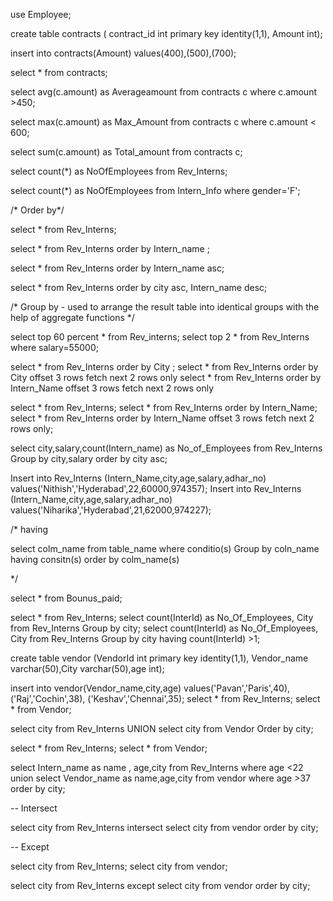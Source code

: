 use Employee;

create table contracts 
(
contract_id int primary key identity(1,1),
Amount int);

insert into contracts(Amount) values(400),(500),(700);

select * from contracts;

select avg(c.amount) as Averageamount from contracts c where c.amount >450;

select max(c.amount) as Max_Amount from contracts c  where c.amount < 600;

select sum(c.amount) as Total_amount from contracts c;

select count(*) as NoOfEmployees from Rev_Interns;

select count(*) as NoOfEmployees from Intern_Info where gender='F';

/* Order by*/

select * from Rev_Interns;

select * from Rev_Interns order by Intern_name ;

select * from Rev_Interns order by Intern_name asc;

select * from Rev_Interns order by city asc, Intern_name desc;

/* Group by - used to arrange the result table into identical groups with the help of
aggregate functions */





select top 60 percent * from Rev_interns;
select top 2 * from Rev_Interns where salary=55000;


select * from Rev_Interns order by City ;
select * from Rev_Interns order by City offset 3 rows fetch next 2 rows only
select * from Rev_Interns order by Intern_Name offset 3 rows fetch next 2 rows only

select * from Rev_Interns;
select * from Rev_Interns order by Intern_Name; 
select * from Rev_Interns order by Intern_Name offset 3 rows fetch next 2 rows only;


select city,salary,count(Intern_name) as No_of_Employees 
	from Rev_Interns Group by city,salary order by city asc;

Insert into Rev_Interns (Intern_Name,city,age,salary,adhar_no)
	values('Nithish','Hyderabad',22,60000,974357);
Insert into Rev_Interns (Intern_Name,city,age,salary,adhar_no)
	values('Niharika','Hyderabad',21,62000,974227);

/* having 

select colm_name from table_name
where conditio(s) 
Group by coln_name
having consitn(s)
order by colm_name(s)


*/

select * from Bounus_paid;

select * from Rev_Interns;
select count(InterId) as No_Of_Employees, City from Rev_Interns 
Group by city;
select count(InterId) as No_Of_Employees, City from Rev_Interns 
Group by city having count(InterId) >1;

create table vendor
(VendorId int primary key identity(1,1),
Vendor_name varchar(50),City varchar(50),age int);

insert into vendor(Vendor_name,city,age) values('Pavan','Paris',40),('Raj','Cochin',38),
											('Keshav','Chennai',35);
select * from Rev_Interns;
select * from Vendor;

select city from Rev_Interns UNION 
select city from Vendor
Order by city;

select * from Rev_Interns;
select * from Vendor;

select Intern_name as name , age,city from Rev_Interns where 
age <22 union 
select Vendor_name as name,age,city from vendor where age >37 order by city;

-- Intersect

select city from Rev_Interns intersect 
select city from vendor order by city;

-- Except

select city from Rev_Interns;
select city from vendor;

select city from Rev_Interns except
select city from vendor order by city;

